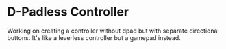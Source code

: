 # D-Padless Controller
Working on creating a controller without dpad but with separate directional buttons. It's like a leverless controller but a gamepad instead.
